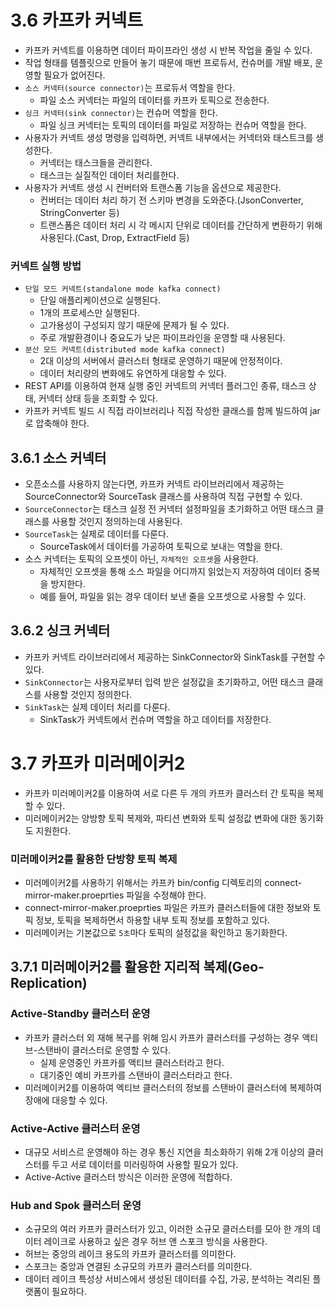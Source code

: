 # 3.6 카프카 커넥트

- 카프카 커넥트를 이용하면 데이터 파이프라인 생성 시 반복 작업을 줄일 수 있다.
- 작업 형태를 템플릿으로 만들어 놓기 때문에 매번 프로듀서, 컨슈머를 개발 배포, 운영할 필요가 없어진다.
- `소스 커넥터(source connector)`는 프로듀서 역할을 한다.
  - 파일 소스 커넥터는 파일의 데이터를 카프카 토픽으로 전송한다.
- `싱크 커넥터(sink connector)`는 컨슈머 역할을 한다.
  - 파일 싱크 커넥터는 토픽의 데이터를 파일로 저장하는 컨슈머 역할을 한다.
- 사용자가 커넥트 생성 명령을 입력하면, 커넥트 내부에서는 커넥터와 태스트크를 생성한다.
  - 커넥터는 태스크들을 관리한다.
  - 태스크는 실질적인 데이터 처리를한다.
- 사용자가 커넥트 생성 시 컨버터와 트랜스폼 기능을 옵션으로 제공한다.
  - 컨버터는 데이터 처리 하기 전 스키마 변경을 도와준다.(JsonConverter, StringConverter 등)
  - 트랜스폼은 데이터 처리 시 각 메시지 단위로 데이터를 간단하게 변환하기 위해 사용된다.(Cast, Drop, ExtractField 등)

### 커넥트 실행 방법

- `단일 모드 커넥트(standalone mode kafka connect)`
  - 단일 애플리케이션으로 실행된다.
  - 1개의 프로세스만 실행된다.
  - 고가용성이 구성되지 않기 때문에 문제가 될 수 있다.
  - 주로 개발환경이나 중요도가 낮은 파이프라인을 운영할 때 사용된다.
- `분산 모드 커넥트(distributed mode kafka connect)`
  - 2대 이상의 서버에서 클러스터 형태로 운영하기 때문에 안정적이다.
  - 데이터 처리량의 변화에도 유연하게 대응할 수 있다.
- REST API를 이용하여 현재 실행 중인 커넥트의 커넥터 플러그인 종류, 태스크 상태, 커넥터 상태 등을 조회할 수 있다.
- 카프카 커넥트 빌드 시 직접 라이브러리나 직접 작성한 클래스를 함께 빌드하여 jar로 압축해야 한다.

## 3.6.1 소스 커넥터

- 오픈소스를 사용하지 않는다면, 카프카 커넥트 라이브러리에서 제공하는 SourceConnector와 SourceTask 클래스를 사용하여 직접 구현할 수 있다.
- `SourceConnector`는 태스크 실정 전 커넥터 설정파일을 초기화하고 어떤 태스크 클래스를 사용할 것인지 정의하는데 사용된다.
- `SourceTask`는 실제로 데이터를 다룬다.
  - SourceTask에서 데이터를 가공하여 토픽으로 보내는 역할을 한다.
- 소스 커넥터는 토픽의 오프셋이 아닌, `자체적인 오프셋`을 사용한다.
  - 자체적인 오프셋을 통해 소스 파일을 어디까지 읽었는지 저장하여 데이터 중복을 방지한다.
  - 예를 들어, 파일을 읽는 경우 데이터 보낸 줄을 오프셋으로 사용할 수 있다.

## 3.6.2 싱크 커넥터

- 카프카 커넥트 라이브러리에서 제공하는 SinkConnector와 SinkTask를 구현할 수 있다.
- `SinkConnector`는 사용자로부터 입력 받은 설정값을 초기화하고, 어떤 태스크 클래스를 사용할 것인지 정의한다.
- `SinkTask`는 실제 데이터 처리를 다룬다.
  - SinkTask가 커넥트에서 컨슈머 역할을 하고 데이터를 저장한다.

# 3.7 카프카 미러메이커2

- 카프카 미러메이커2를 이용하여 서로 다른 두 개의 카프카 클러스터 간 토픽을 복제할 수 있다.
- 미러메이커2는 양방향 토픽 복제와, 파티션 변화와 토픽 설정값 변화에 대한 동기화도 지원한다.

### 미러메이커2를 활용한 단방향 토픽 복제

- 미러메이커2를 사용하기 위해서는 카프카 bin/config 디렉토리의 connect-mirror-maker.proeprties 파일을 수정해야 한다.
- connect-mirror-maker.proeprties 파일은 카프카 클러스터들에 대한 정보와 토픽 정보, 토픽을 복제하면서 하용할 내부 토픽 정보를 포함하고 있다.
- 미러메이커는 기본값으로 `5초`마다 토픽의 설정값을 확인하고 동기화한다.

## 3.7.1 미러메이커2를 활용한 지리적 복제(Geo-Replication)

### Active-Standby 클러스터 운영

- 카프카 클러스터 외 재해 복구를 위해 임시 카프카 클러스터를 구성하는 경우 액티브-스탠바이 클러스터로 운영할 수 있다.
  - 실제 운영중인 카프카를 액티브 클러스터라고 한다.
  - 대기중인 예비 카프카를 스탠바이 클러스터라고 한다.
- 미러메이커2를 이용하여 엑티브 클러스터의 정보를 스탠바이 클러스터에 복제하여 장애에 대응할 수 있다.

### Active-Active 클러스터 운영

- 대규모 서비스르 운영해야 하는 경우 통신 지연을 최소화하기 위해 2개 이상의 클러스터를 두고 서로 데이터를 미러링하여 사용할 필요가 있다.
- Active-Active 클러스터 방식은 이러한 운영에 적합하다.

### Hub and Spok 클러스터 운영

- 소규모의 여러 카프카 클러스터가 있고, 이러한 소규모 클러스터를 모아 한 개의 데이터 레이크로 사용하고 싶은 경우 허브 앤 스포크 방식을 사용한다.
- 허브는 중앙의 레이크 용도의 카프카 클러스터를 의미한다.
- 스포크는 중앙과 연결된 소규모의 카프카 클러스터를 의미한다.
- 데이터 레이크 특성상 서비스에서 생성된 데이터를 수집, 가공, 분석하는 격리된 플랫폼이 필요하다.
